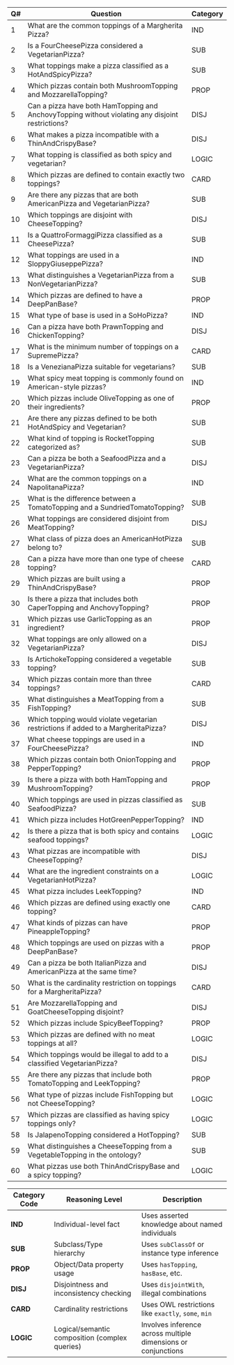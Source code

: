 | Q# | Question                                                                                         | Category |
| -- | ------------------------------------------------------------------------------------------------ | -------- |
| 1  | What are the common toppings of a Margherita Pizza?                                              | IND      |MozzarellaTopping, TomatoTopping |MargheritaPizza has hasTopping some (MozzarellaTopping and TomatoTopping).
| 2  | Is a FourCheesePizza considered a VegetarianPizza?                                               | SUB      |Yes. FourCheesesTopping is a topping used in QuattroFormaggi, this query can go to logic(complex reasoning)
| 3  | What toppings make a pizza classified as a HotAndSpicyPizza?                                     | SUB      |HotGreenPepperTopping, HotSpicedBeefTopping, JalapenoPepperTopping, TobascoPepperSauce — anything with hasSpiciness value hot.
| 4  | Which pizzas contain both MushroomTopping and MozzarellaTopping?                                 | PROP     |Mushroom, LaReine, Giardiniera, FourSeasons.
| 5  | Can a pizza have both HamTopping and AnchovyTopping without violating any disjoint restrictions? | DISJ     |No. Disjointness exists between MeatTopping and FishTopping.
| 6  | What makes a pizza incompatible with a ThinAndCrispyBase?                                        | DISJ     |DeepPanBase is disjoint with ThinAndCrispyBase.
| 7  | What topping is classified as both spicy and vegetarian?                                         | LOGIC    |JalapenoPepperTopping, HotGreenPepperTopping, CajunSpiceTopping, TobascoPepperSauce
| 8  | Which pizzas are defined to contain exactly two toppings?                                        | CARD     |MargheritaPizza has exactly two toppings: MozzarellaTopping, TomatoTopping. (Consider using hasTopping max 2)
| 9  | Are there any pizzas that are both AmericanPizza and VegetarianPizza?                            | SUB      |No. Uses hasValue restriction on different individuals.
| 10 | Which toppings are disjoint with CheeseTopping?                                                  | DISJ     |VegetableTopping, MeatTopping, FishTopping, HerbSpiceTopping, FruitTopping, NutTopping, SauceToppin
| 11 | Is a QuattroFormaggiPizza classified as a CheesePizza?                                           | SUB      |Yes. QuattroFormaggiPizza has topping FourCheesesTopping.
| 12 | What toppings are used in a SloppyGiuseppePizza?                                                 | IND      |HotSpicedBeefTopping, MozzarellaTopping, TomatoTopping, OnionTopping, GreenPepperTopping
| 13 | What distinguishes a VegetarianPizza from a NonVegetarianPizza?                                  | SUB      |FishTopping and MeatTopping |Nonveg toppings are Fish Meat and vegetarian pizza doesnt have these
| 14 | Which pizzas are defined to have a DeepPanBase?                                                  | PROP     |None explicitly. Only class DeepPanBase exists. Consider removing it
| 15 | What type of base is used in a SoHoPizza?                                                        | IND      |Not specified. Consider removing it
| 16 | Can a pizza have both PrawnTopping and ChickenTopping?                                           | DISJ     |No. Disjointness between FishTopping (e.g., PrawnTopping) and MeatTopping (e.g., ChickenTopping).Similar Query (no. 5) Above. Should we keep only 1?
| 17 | What is the minimum number of toppings on a SupremePizza?                                        | CARD     |Not defined in ontology.| Consider removing it
| 18 | Is a VenezianaPizza suitable for vegetarians?                                                    | SUB      |Yes
| 19 | What spicy meat topping is commonly found on American-style pizzas?                              | IND      |PeperoniSausageTopping (spiciness: Medium)
| 20 | Which pizzas include OliveTopping as one of their ingredients?                                   | PROP     |Capricciosa, Fiorentina, FourSeasones, Giardiniera, Napoletana, Soho, Veneziana, Siciliana, LaReine.
| 21 | Are there any pizzas defined to be both HotAndSpicy and Vegetarian?                              | SUB      |None|  Only non-vegetarian pizzas are defined as HotAndSpicyPizza.
| 22 | What kind of topping is RocketTopping categorized as?                                            | SUB      |VegetableTopping. RocketTopping subclassOf VegetableTopping (spiciness: Medium)
| 23 | Can a pizza be both a SeafoodPizza and a VegetarianPizza?                                        | DISJ     |No (FishTopping is disjoint with VegetarianPizza).
| 24 | What are the common toppings on a NapolitanaPizza?                                               | IND      |AnchoviesTopping, MozzarellaTopping, TomatoTopping, CaperTopping, OliveTopping
| 25 | What is the difference between a TomatoTopping and a SundriedTomatoTopping?                      | SUB      |SundriedTomatoTopping is a subclass of TomatoTopping.
| 26 | What toppings are considered disjoint from MeatTopping?                                          | DISJ     |VegetableTopping, CheeseTopping, FishTopping, HerbSpiceTopping, FruitTopping, NutTopping, SauceTopping| Repeated
| 27 | What class of pizza does an AmericanHotPizza belong to?                                          | SUB      |NamedPizza; also subclass of CheesyPizza, InterestingPizza, MeatyPizza, SpicyPizzaEquivalent
| 28 | Can a pizza have more than one type of cheese topping?                                           | CARD     |Yes (e.g., QuattroFormaggi uses FourCheesesTopping).
| 29 | Which pizzas are built using a ThinAndCrispyBase?                                                | PROP     |RealItalianPizza, Napoletana, Veneziana
| 30 | Is there a pizza that includes both CaperTopping and AnchovyTopping?                             | PROP     |Yes (e.g., Capricciosa, FourSeasons).
| 31 | Which pizzas use GarlicTopping as an ingredient?                                                 | PROP     |Fiorentina, FruttiDiMare, PolloAdAstra, Soho, Siciliana
| 32 | What toppings are only allowed on a VegetarianPizza?                                             | DISJ     |None. 
| 33 | Is ArtichokeTopping considered a vegetable topping?                                              | SUB      |Yes (subclass of VegetableTopping).
| 34 | Which pizzas contain more than three toppings?                                                   | CARD     |SloppyGiuseppe, Parmense,Veneziana,VegetarianPizzaEquivalent, Soho, AmericanHot,PolloAdAstra,PrinceCarlo, Siciliana, Cajun, Capricciosa, Caprina, Napoletana,Fiorentina, FourSeasons, Giardiniera, LaReine,
| 35 | What distinguishes a MeatTopping from a FishTopping?                                             | SUB      |Spiciness. MeatTopping and FishTopping are disjoint.
| 36 | Which topping would violate vegetarian restrictions if added to a MargheritaPizza?               | DISJ     |Any MeatTopping  or FishTopping.
| 37 | What cheese toppings are used in a FourCheesePizza?                                              | IND      |Not explicitly in ontology. Possibly refers to FourCheesesTopping.
| 38 | Which pizzas contain both OnionTopping and PepperTopping?                                        | PROP     |PolloAdAstra, SloppyGiuseppe, Cajun, 
| 39 | Is there a pizza with both HamTopping and MushroomTopping?                                       | PROP     |Yes (LaReine).
| 40 | Which toppings are used in pizzas classified as SeafoodPizza?                                    | SUB      |No SeafoodPizza class defined. But toppings may include FishTopping (AnchoviesTopping, PrawnTopping)
| 41 | Which pizza includes HotGreenPepperTopping?                                                      | IND      |AmericanHot
| 42 | Is there a pizza that is both spicy and contains seafood toppings?                               | LOGIC    |No. Pizzas like AmericanHotPizza, CajunPizza are spicy but meat-based.
| 43 | What pizzas are incompatible with CheeseTopping?                                                 | DISJ     |FruttiDiMare
| 44 | What are the ingredient constraints on a VegetarianHotPizza?                                     | LOGIC    |Not defined (class VegetarianHotPizza doesn’t exist).
| 45 | What pizza includes LeekTopping?                                                                 | IND      |PrinceCarlo, Giardiniera
| 46 | Which pizzas are defined using exactly one topping?                                              | CARD     |None. All have at least two toppings. MargheritaPizza sometimes has only one.
| 47 | What kinds of pizzas can have PineappleTopping?                                                  | PROP     |Not mentioned in ontology. Remove?
| 48 | Which toppings are used on pizzas with a DeepPanBase?                                            | PROP     |Not specified. Remove?
| 49 | Can a pizza be both ItalianPizza and AmericanPizza at the same time?                             | DISJ     |No. ItalianPizza and AmericanPizza have hasCountryOfOrigin values {Italy} and {America}, which are distinct individuals.
| 50 | What is the cardinality restriction on toppings for a MargheritaPizza?                           | CARD     |Max 2 Toppings(MozzarellaTopping + TomatoTopping).
| 51 | Are MozzarellaTopping and GoatCheeseTopping disjoint?                                            | DISJ     |Yes (explicitly disjoint).
| 52 | Which pizzas include SpicyBeefTopping?                                                           | PROP     |SloppyGiuseppe (HotSpicedBeefTopping).
| 53 | Which pizzas are defined with no meat toppings at all?                                           | LOGIC    |VegetarianPizza (e.g., Margherita, QuattroFormaggi).
| 54 | Which toppings would be illegal to add to a classified VegetarianPizza?                          | DISJ     |MeatTopping (e.g., HamTopping), FishTopping (e.g., AnchoviesTopping).
| 55 | Are there any pizzas that include both TomatoTopping and LeekTopping?                            | PROP     |Giardiniera, PrinceCarlo.
| 56 | What type of pizzas include FishTopping but not CheeseTopping?                                   | LOGIC    |FruttiDiMare (as it explicitly doesnt mention any cheesetopping).
| 57 | Which pizzas are classified as having spicy toppings only?                                       | LOGIC    |None (all have mild/medium, other toppings too).
| 58 | Is JalapenoTopping considered a HotTopping?                                                      | SUB      |HotTopping not declared explicitly but we may get a few answers like Jalapeno using hasTopping some (hasSpiciness Hot).
| 59 | What distinguishes a CheeseTopping from a VegetableTopping in the ontology?                      | SUB      |Disjoint classes . Different subclasses
| 60 | What pizzas use both ThinAndCrispyBase and a spicy topping?                                      | LOGIC    |RealItalianPizza is a pizza with italian origin, veneziana is a RealitalianPizza and has Onion topping which is medium spicy.



| Category Code | Reasoning Level                                | Description                                                   |
| ------------- | ---------------------------------------------- | ------------------------------------------------------------- |
| **IND**       | Individual-level fact                          | Uses asserted knowledge about named individuals               |Can be removed
| **SUB**       | Subclass/Type hierarchy                        | Uses `subClassOf` or instance type inference                  |
| **PROP**      | Object/Data property usage                     | Uses `hasTopping`, `hasBase`, etc.                            |
| **DISJ**      | Disjointness and inconsistency checking        | Uses `disjointWith`, illegal combinations                     |
| **CARD**      | Cardinality restrictions                       | Uses OWL restrictions like `exactly`, `some`, `min`           |
| **LOGIC**     | Logical/semantic composition (complex queries) | Involves inference across multiple dimensions or conjunctions | cn be renamed as complex queries

